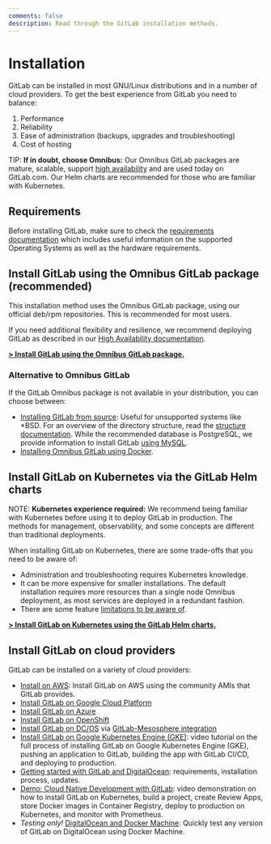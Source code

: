 ```yaml
---
comments: false
description: Read through the GitLab installation methods.
---
```


# Installation

GitLab can be installed in most GNU/Linux distributions and in a number
of cloud providers. To get the best experience from GitLab you need to balance:

1. Performance
1. Reliability
1. Ease of administration (backups, upgrades and troubleshooting)
1. Cost of hosting

TIP: **If in doubt, choose Omnibus:**
Our Omnibus GitLab packages are mature, scalable, support
[high availability](../administration/high_availability/README.md) and are used
today on GitLab.com. Our Helm charts are recommended for those who are familiar
with Kubernetes.

## Requirements

Before installing GitLab, make sure to check the [requirements documentation](requirements.md)
which includes useful information on the supported Operating Systems as well as
the hardware requirements.

## Install GitLab using the Omnibus GitLab package (recommended)

This installation method uses the Omnibus GitLab package, using our official
deb/rpm repositories. This is recommended for most users.

If you need additional flexibility and resilience, we recommend deploying
GitLab as described in our [High Availability documentation](../administration/high_availability/README.md).

[**> Install GitLab using the Omnibus GitLab package.**](https://about.gitlab.com/install/)

### Alternative to Omnibus GitLab

If the GitLab Omnibus package is not available in your distribution, you can
choose between:

- [Installing GitLab from source](installation.md): Useful for unsupported
  systems like *BSD. For an overview of the directory structure, read the
  [structure documentation](structure.md). While the recommended database is
  PostgreSQL, we provide information to install GitLab
  [using MySQL](database_mysql.md).
- [Installing Omnibus GitLab using Docker](docker.md).

## Install GitLab on Kubernetes via the GitLab Helm charts

NOTE: **Kubernetes experience required:**
We recommend being familiar with Kubernetes before using it to deploy GitLab in
production. The methods for management, observability, and some concepts are
different than traditional deployments.

When installing GitLab on Kubernetes, there are some trade-offs that you
need to be aware of:

- Administration and troubleshooting requires Kubernetes knowledge.
- It can be more expensive for smaller installations. The default installation
  requires more resources than a single node Omnibus deployment, as most services
  are deployed in a redundant fashion.
- There are some feature [limitations to be aware of](kubernetes/gitlab_chart.md#limitations).

[**> Install GitLab on Kubernetes using the GitLab Helm charts.**](kubernetes/index.md)

## Install GitLab on cloud providers

GitLab can be installed on a variety of cloud providers:

- [Install on AWS](aws/index.md): Install GitLab on AWS using the community AMIs that GitLab provides.
- [Install GitLab on Google Cloud Platform](google_cloud_platform/index.md)
- [Install GitLab on Azure](azure/index.md)
- [Install GitLab on OpenShift](openshift_and_gitlab/index.md)
- [Install GitLab on DC/OS](https://mesosphere.com/blog/gitlab-dcos/) via [GitLab-Mesosphere integration](https://about.gitlab.com/2016/09/16/announcing-gitlab-and-mesosphere/)
- [Install GitLab on Google Kubernetes Engine (GKE)](https://about.gitlab.com/2017/01/23/video-tutorial-idea-to-production-on-google-container-engine-gke/): video tutorial on
the full process of installing GitLab on Google Kubernetes Engine (GKE), pushing an application to GitLab, building the app with GitLab CI/CD, and deploying to production.
- [Getting started with GitLab and DigitalOcean](https://about.gitlab.com/2016/04/27/getting-started-with-gitlab-and-digitalocean/): requirements, installation process, updates.
- [Demo: Cloud Native Development with GitLab](https://about.gitlab.com/2017/04/18/cloud-native-demo/): video demonstration on how to install GitLab on Kubernetes, build a project, create Review Apps, store Docker images in Container Registry, deploy to production on Kubernetes, and monitor with Prometheus.
- _Testing only!_ [DigitalOcean and Docker Machine](digitaloceandocker.md):
  Quickly test any version of GitLab on DigitalOcean using Docker Machine.
